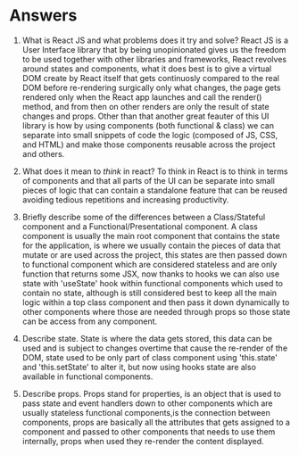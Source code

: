 # Answers

1.  What is React JS and what problems does it try and solve?
React JS is a User Interface library that by being unopinionated gives us the freedom to be used together with other libraries and frameworks, React revolves around states and components, what it does best is to give a virtual DOM create by React itself that gets continuosly compared to the real DOM before re-rendering surgically only what changes, the page gets rendered only when the React app launches and call the render() method, and from then on other renders are only the result of state changes and props.
Other than that another great feauter of this UI library is how by using components (both functional & class) we can separate into small snippets of code the logic (composed of JS, CSS, and HTML) and make those components reusable across the project and others.  

1.  What does it mean to _think_ in react?
To think in React is to think in terms of components and that all parts of the UI can be separate into small pieces of logic that can contain a standalone feature that can be reused avoiding tedious repetitions and increasing productivity.  

1.  Briefly describe some of the differences between a Class/Stateful component and a Functional/Presentational component.
A class component is usually the main root component that contains the state for the application, is where we usually contain the pieces of data that mutate or are used across the project, this states are then passed down to functional component which are considered stateless and are only function that returns some JSX, now thanks to hooks we can also use state with 'useState' hook within functional components which used to contain no state, although is still considered best to keep all the main logic within a top class component and then pass it down dynamically to other components where those are needed through props so those state can be access from any component.

1.  Describe state.
State is where the data gets stored, this data can be used and is subject to changes overtime that cause the re-render of the DOM, state used to be only part of class component using 'this.state' and 'this.setState' to alter it, but now using hooks state are also available in functional components.

1.  Describe props.
Props stand for properties, is an object that is used to pass state and event handlers down to other components which are usually stateless functional components,is the connection between components, props are basically all the attributes that gets assigned to a component and passed to other components that needs to use them internally, props when used they re-render the content displayed.
